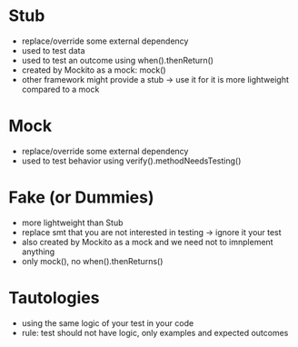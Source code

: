 # Stub
* replace/override some external dependency
* used to test data 
* used to test an outcome using when().thenReturn()
* created by Mockito as a mock: mock()
* other framework might provide a stub -> use it for it is more lightweight compared to a mock 
# Mock
* replace/override some external dependency
* used to test behavior using verify().methodNeedsTesting()
# Fake (or Dummies)
* more lightweight than Stub
* replace smt that you are not interested in testing -> ignore it your test
* also created by Mockito as a mock and we need not to imnplement anything
* only mock(), no when().thenReturns()
# Tautologies
* using the same logic of your test in your code
* rule: test should not have logic, only examples and expected outcomes